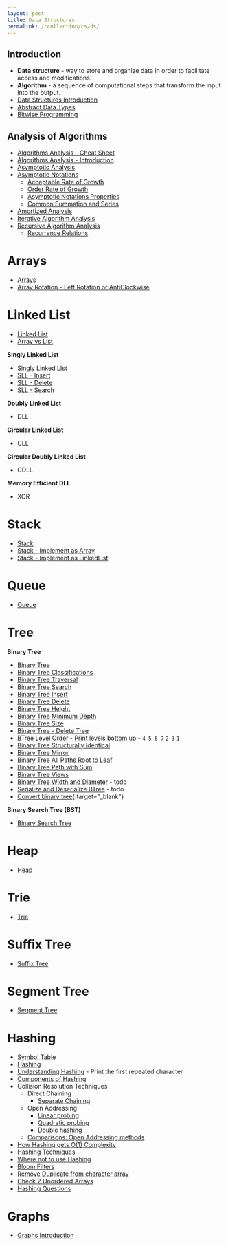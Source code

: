 ```yaml
---
layout: post
title: Data Structures
permalink: /:collection/cs/ds/
---
```


## Introduction
- **Data structure** - way to store and organize data in order to facilitate access and modifications.
- **Algorithm** - a sequence of computational steps that transform the input into the output.
- [Data Structures Introduction](introduction)
- [Abstract Data Types](abstract-data-types)
- [Bitwise Programming](bitwise)

## Analysis of Algorithms
- [Algorithms Analysis - Cheat Sheet](algorithms-analysis/cheat-sheet)
- [Algorithms Analysis - Introduction](algorithms-analysis/intro)
- [Asymptotic Analysis](algorithms-analysis/asymptotic)
- [Asymptotic Notations](algorithms-analysis/asymptotic-notations)
  - [Acceptable Rate of Growth](algorithms-analysis/acceptable-growth-rates)
  - [Order Rate of Growth](algorithms-analysis/order-growth-rates)
  - [Asymptotic Notations Properties](algorithms-analysis/asymptotic-notations-properties)
  - [Common Summation and Series](algorithms-analysis/common-series-summation)
- [Amortized Analysis](algorithms-analysis/amortized)
- [Iterative Algorithm Analysis](algorithms-analysis/iterative)
- [Recursive Algorithm Analysis](algorithms-analysis/recursive)
  - [Recurrence Relations](algorithms-analysis/recurrence-relations)

# Arrays
- [Arrays](arrays)
- [Array Rotation - Left Rotation or AntiClockwise](arrays/left-rotation)

# Linked List
- [Linked List](linked-list)
- [Array vs List](array-vs-list)

**Singly Linked List**
- [Singly Linked LIst](sll)
- [SLL - Insert](sll/insert)
- [SLL - Delete](sll/delete)
- [SLL - Search](sll/search)

**Doubly Linked List**
- DLL

**Circular Linked List**
- CLL

**Circular Doubly Linked List**
- CDLL

**Memory Efficient DLL**
- XOR

# Stack
- [Stack](stack)
- [Stack - Implement as Array](stack/implement-as-array)
- [Stack - Implement as LinkedList](stack/implement-as-linked-list)

# Queue
- [Queue](queue)

# Tree
**Binary Tree**
- [Binary Tree](btree)
- [Binary Tree Classifications](btree/classification)
- [Binary Tree Traversal](btree/traversal)
- [Binary Tree Search](btree/search)
- [Binary Tree Insert](btree/insert)
- [Binary Tree Delete](btree/delete)
- [Binary Tree Height](btree/height)
- [Binary Tree Minimum Depth](btree/minimum-depth)
- [Binary Tree Size](btree/size)
- [Binary Tree - Delete Tree](btree/delete-tree)
- [BTree Level Order - Print levels bottom up](btree/level-print-bottom-up) - `4 5 6 7` `2 3` `1`
- [Binary Tree Structurally Identical](btree/structurally-identical)
- [Binary Tree Mirror](btree/mirror)
- [Binary Tree All Paths Root to Leaf](btree/all-paths)
- [Binary Tree Path with Sum](btree/path-with-sum)
- [Binary Tree Views](btree/views)
- [Binary Tree Width and Diameter](btree/width-and-diameter) - todo
- [Serialize and Deserialize BTree](btree/serialize-deserialize) - todo
- [Convert binary tree](https://www.geeksforgeeks.org/convert-binary-tree-threaded-binary-tree-2/){:target="_blank"}

**Binary Search Tree (BST)**
- [Binary Search Tree](bst)

# Heap
- [Heap](heap)

# Trie
- [Trie](trie)

# Suffix Tree
- [Suffix Tree](suffix-tree)

# Segment Tree
- [Segment Tree](segment-tree)

# Hashing
- [Symbol Table](symbol-table)
- [Hashing](hashing)
- [Understanding Hashing](hashing/understanding) - Print the first repeated character
- [Components of Hashing](hashing/components)
- Collision Resolution Techniques
  - Direct Chaining
    - [Separate Chaining](hashing/separate-chaining)
  - Open Addressing
    - [Linear probing](hashing/linear-probing)
    - [Quadratic probing](hashing/quadratic-probing)
    - [Double hashing](hashing/double-hashing)
  - [Comparisons: Open Addressing methods](hashing/open-addressing-comparision)
- [How Hashing gets O(1) Complexity](hashing/constant-time)
- [Hashing Techniques](hashing/techniques)
- [Where not to use Hashing](hashing/not-suitable)
- [Bloom Filters](hashing/bloom-filters)
- [Remove Duplicate from character array](hashing/remove-duplicate-char)
- [Check 2 Unordered Arrays](hashing/two-unordered-arrays)
- [Hashing Questions](hashing/problems)

# Graphs
- [Graphs Introduction](graphs)